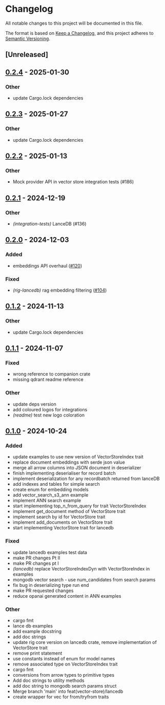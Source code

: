 # Changelog

All notable changes to this project will be documented in this file.

The format is based on [Keep a Changelog](https://keepachangelog.com/en/1.0.0/),
and this project adheres to [Semantic Versioning](https://semver.org/spec/v2.0.0.html).

## [Unreleased]

## [0.2.4](https://github.com/0xPlaygrounds/rig/compare/rig-lancedb-v0.2.3...rig-lancedb-v0.2.4) - 2025-01-30

### Other

- update Cargo.lock dependencies

## [0.2.3](https://github.com/0xPlaygrounds/rig/compare/rig-lancedb-v0.2.2...rig-lancedb-v0.2.3) - 2025-01-27

### Other

- update Cargo.lock dependencies

## [0.2.2](https://github.com/0xPlaygrounds/rig/compare/rig-lancedb-v0.2.1...rig-lancedb-v0.2.2) - 2025-01-13

### Other

- Mock provider API in vector store integration tests (#186)

## [0.2.1](https://github.com/0xPlaygrounds/rig/compare/rig-lancedb-v0.2.0...rig-lancedb-v0.2.1) - 2024-12-19

### Other

- *(integration-tests)* LanceDB (#136)

## [0.2.0](https://github.com/0xPlaygrounds/rig/compare/rig-lancedb-v0.1.2...rig-lancedb-v0.2.0) - 2024-12-03

### Added

- embeddings API overhaul ([#120](https://github.com/0xPlaygrounds/rig/pull/120))

### Fixed

- *(rig-lancedb)* rag embedding filtering ([#104](https://github.com/0xPlaygrounds/rig/pull/104))

## [0.1.2](https://github.com/0xPlaygrounds/rig/compare/rig-lancedb-v0.1.1...rig-lancedb-v0.1.2) - 2024-11-13

### Other

- update Cargo.lock dependencies

## [0.1.1](https://github.com/0xPlaygrounds/rig/compare/rig-lancedb-v0.1.0...rig-lancedb-v0.1.1) - 2024-11-07

### Fixed

- wrong reference to companion crate
- missing qdrant readme reference

### Other

- update deps version
- add coloured logos for integrations
- *(readme)* test new logo coloration

## [0.1.0](https://github.com/0xPlaygrounds/rig/releases/tag/rig-lancedb-v0.1.0) - 2024-10-24

### Added

- update examples to use new version of VectorStoreIndex trait
- replace document embeddings with serde json value
- merge all arrow columns into JSON document in deserializer
- finish implementing deserialiser for record batch
- implement deserialization for any recordbatch returned from lanceDB
- add indexes and tables for simple search
- create enum for embedding models
- add vector_search_s3_ann example
- implement ANN search example
- start implementing top_n_from_query for trait VectorStoreIndex
- implement get_document method of VectorStore trait
- implement search by id for VectorStore trait
- implement add_documents on VectorStore trait
- start implementing VectorStore trait for lancedb

### Fixed

- update lancedb examples test data
- make PR changes Pt II
- make PR changes pt I
- *(lancedb)* replace VectorStoreIndexDyn with VectorStoreIndex in examples
- mongodb vector search - use num_candidates from search params
- fix bug in deserializing type run end
- make PR requested changes
- reduce opanai generated content in ANN examples

### Other

- cargo fmt
- lance db examples
- add example docstring
- add doc strings
- update rig core version on lancedb crate, remove implementation of VectorStore trait
- remove print statement
- use constants instead of enum for model names
- remove associated type on VectorStoreIndex trait
- cargo fmt
- conversions from arrow types to primitive types
- Add doc strings to utility methods
- add doc string to mongodb search params struct
- Merge branch 'main' into feat(vector-store)/lancedb
- create wrapper for vec<DocumentEmbeddings> for from/tryfrom traits
